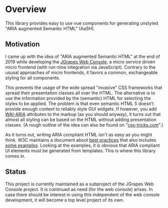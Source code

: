 # Overview

This library provides easy to use vue components for generating 
unstyled "ARIA augmented Semantic HTML" (AaSH).

## Motivation

I came up with the idea of "ARIA augmented Semantic HTML" at the 
end of 2019 while developing the 
[JGrapes Web Console](https://mnlipp.github.io/jgrapes/WebConsole.html),
a micro service driven micro frontend (with run-time integration via 
JavaScript). Contrary to the ususal approaches of micro frontends,
it favors a common, exchangeable styling for all components.

This prevents the usage of the wide spread "invasive" CSS frameworks that
spread their presentation classes all over the HTML. The alternative is
to use the information provided by the (semantic) HTML for selecting
the styles to be applied. The problem is that even semantic HTML 5 doesn’t 
provide enough context to reliably style GUI widgets. If however, you add 
[WAI-ARIA](https://www.w3.org/WAI/standards-guidelines/aria/) attributes 
to the markup (as you should anyway), it turns out that almost all styling 
can be based on the HTML without adding presentation classes.
(A rough outline of the idea can also be found on 
"[css-tricks.com](https://css-tricks.com/aria-in-css/)".)

As it turns out, writing ARIA compliant HTML isn't as easy as you might think.
W3C maintains a document about 
[best practices](https://www.w3.org/TR/wai-aria-practices-1.1/) that also 
includes 
[some examples](https://www.w3.org/TR/wai-aria-practices-1.1/examples/).
Looking at the examples, it is obvious that ARIA compliant UI elements
must be generated from templates. This is where this library comes in.

## Status

This project is currently maintained as a subproject of the 
JGrapes Web Console project. It is continued as need (for the web console)
arises. In case there should be interest in using this independent of the
web console development, it will become a top level project of its own.